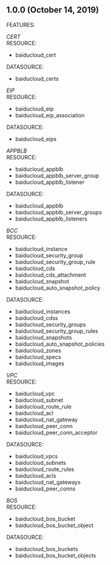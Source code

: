 ## 1.0.0 (October 14, 2019)

FEATURES:

*CERT*  
RESOURCE:
- baiducloud_cert

DATASOURCE:
- baiducloud_certs

*EIP*  
RESOURCE:
- baiducloud_eip
- baiducloud_eip_association

DATASOURCE:
- baiducloud_eips

*APPBLB*  
RESOURCE:
- baiducloud_appblb
- baiducloud_appblb_server_group
- baiducloud_appblb_listener

DATASOURCE:
- baiducloud_appblb
- baiducloud_appblb_server_groups
- baiducloud_appblb_listeners

*BCC*  
RESOURCE:
- baiducloud_instance
- baiducloud_security_group
- baiducloud_security_group_rule
- baiducloud_cds
- baiducloud_cds_attachment
- baiducloud_snapshot
- baiducloud_auto_snapshot_policy

DATASOURCE:
- baiducloud_instances
- baiducloud_cdss
- baiducloud_security_groups
- baiducloud_security_group_rules
- baiducloud_snapshots
- baiducloud_auto_snapshot_policies
- baiducloud_zones
- baiducloud_specs
- baiducloud_images

*VPC*  
RESOURCE:
- baiducloud_vpc
- baiducloud_subnet
- baiducloud_route_rule
- baiducloud_acl
- baiducloud_nat_gateway
- baiducloud_peer_conn
- baiducloud_peer_conn_acceptor

DATASOURCE:
- baiducloud_vpcs
- baiducloud_subnets
- baiducloud_route_rules
- baiducloud_acls
- baiducloud_nat_gateways
- baiducloud_peer_conns

*BOS*  
RESOURCE:
- baiducloud_bos_bucket
- baiducloud_bos_bucket_object

DATASOURCE:
- baiducloud_bos_buckets
- baiducloud_bos_bucket_objects
